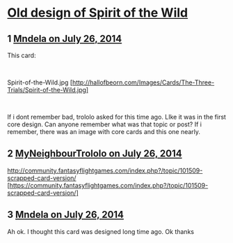 # [Old design of Spirit of the Wild](https://community.fantasyflightgames.com/topic/111751-old-design-of-spirit-of-the-wild/)

## 1 [Mndela on July 26, 2014](https://community.fantasyflightgames.com/topic/111751-old-design-of-spirit-of-the-wild/?do=findComment&comment=1170927)

This card:

 

Spirit-of-the-Wild.jpg [http://hallofbeorn.com/Images/Cards/The-Three-Trials/Spirit-of-the-Wild.jpg]

 

If i dont remember bad, trololo asked for this time ago. LIke it was in the first core design. Can anyone remember what was that topic or post? If i remember, there was an image with core cards and this one nearly.

## 2 [MyNeighbourTrololo on July 26, 2014](https://community.fantasyflightgames.com/topic/111751-old-design-of-spirit-of-the-wild/?do=findComment&comment=1170929)

http://community.fantasyflightgames.com/index.php?/topic/101509-scrapped-card-version/ [https://community.fantasyflightgames.com/index.php?/topic/101509-scrapped-card-version/]

## 3 [Mndela on July 26, 2014](https://community.fantasyflightgames.com/topic/111751-old-design-of-spirit-of-the-wild/?do=findComment&comment=1170974)

Ah ok. I thought this card was designed long time ago. Ok thanks

